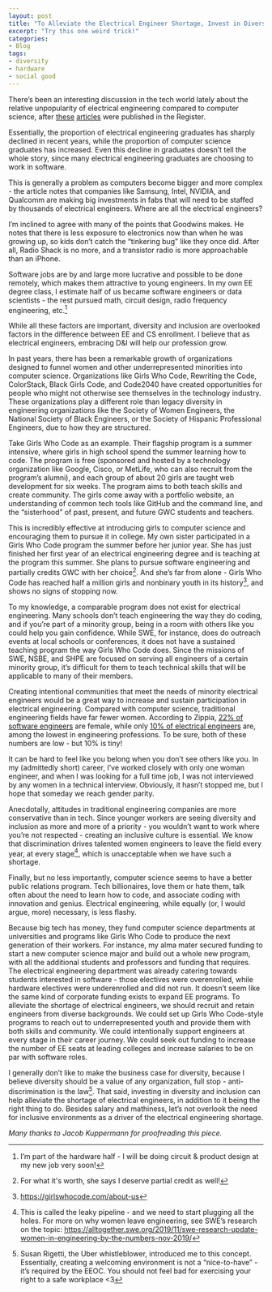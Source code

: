 ```yaml
---                                                                                                     
layout: post                                                                                             
title: "To Alleviate the Electrical Engineer Shortage, Invest in Diversity and Inclusion"                
excerpt: "Try this one weird trick!"
categories:                                             
- Blog                                                                                                  
tags:                                                                                         
- diversity       
- hardware                                           
- social good                         
--- 
```


There’s been an interesting discussion in the tech world lately about the relative unpopularity of electrical engineering compared to computer science, after [these](https://www.theregister.com/2022/07/18/electrical_engineers_extinction/) [articles](https://www.theregister.com/2022/07/08/semiconductor_engineer_shortage/) were published in the Register.

Essentially, the proportion of electrical engineering graduates has sharply declined in recent years, while the proportion of computer science graduates has increased. Even this decline in graduates doesn’t tell the whole story, since many electrical engineering graduates are choosing to work in software.

This is generally a problem as computers become bigger and more complex - the article notes that companies like Samsung, Intel, NVIDIA, and Qualcomm are making big investments in fabs that will need to be staffed by thousands of electrical engineers. Where are all the electrical engineers?

I’m inclined to agree with many of the points that Goodwins makes. He notes that there is less exposure to electronics now than when he was growing up, so kids don’t catch the “tinkering bug” like they once did. After all, Radio Shack is no more, and a transistor radio is more approachable than an iPhone.

Software jobs are by and large more lucrative and possible to be done remotely, which makes them attractive to young engineers. In my own EE degree class, I estimate half of us became software engineers or data scientists - the rest pursued math, circuit design, radio frequency engineering, etc.[^1]

While all these factors are important, diversity and inclusion are overlooked factors in the difference between EE and CS enrollment. I believe that as electrical engineers, embracing D&I will help our profession grow.

In past years, there has been a remarkable growth of organizations designed to funnel women and other underrepresented minorities into computer science. Organizations like Girls Who Code, Rewriting the Code, ColorStack, Black Girls Code, and Code2040 have created opportunities for people who might not otherwise see themselves in the technology industry. These organizations play a different role than legacy diversity in engineering organizations like the Society of Women Engineers, the National Society of Black Engineers, or the Society of Hispanic Professional Engineers, due to how they are structured.

Take Girls Who Code as an example. Their flagship program is a summer intensive, where girls in high school spend the summer learning how to code. The program is free (sponsored and hosted by a technology organization like Google, Cisco, or MetLife, who can also recruit from the program’s alumni), and each group of about 20 girls are taught web development for six weeks. The program aims to both teach skills and create community. The girls come away with a portfolio website, an understanding of common tech tools like GitHub and the command line, and the “sisterhood” of past, present, and future GWC students and teachers. 

This is incredibly effective at introducing girls to computer science and encouraging them to pursue it in college. My own sister participated in a Girls Who Code program the summer before her junior year. She has just finished her first year of an electrical engineering degree and is teaching at the program this summer. She plans to pursue software engineering and partially credits GWC with her choice[^2]. And she’s far from alone - Girls Who Code has reached half a million girls and nonbinary youth in its history[^3], and shows no signs of stopping now.

To my knowledge, a comparable program does not exist for electrical engineering. Many schools don’t teach engineering the way they do coding, and if you’re part of a minority group, being in a room with others like you could help you gain confidence. While SWE, for instance, does do outreach events at local schools or conferences, it does not have a sustained teaching program the way Girls Who Code does. Since the missions of SWE, NSBE, and SHPE are focused on serving all engineers of a certain minority group, it’s difficult for them to teach technical skills that will be applicable to many of their members.

Creating intentional communities that meet the needs of minority electrical engineers would be a great way to increase and sustain participation in electrical engineering. Compared with computer science, traditional engineering fields have far fewer women. According to Zippia, [22% of software engineers](https://www.zippia.com/software-engineer-jobs/demographics/) are female, while only [10% of electrical engineers](https://www.zippia.com/electrical-engineer-jobs/demographics/) are, among the lowest in engineering professions. To be sure, both of these numbers are low - but 10% is tiny!

It can be hard to feel like you belong when you don’t see others like you. In my (admittedly short) career, I’ve worked closely with only one woman engineer, and when I was looking for a full time job, I was not interviewed by any women in a technical interview. Obviously, it hasn’t stopped me, but I hope that someday we reach gender parity.

Anecdotally, attitudes in traditional engineering companies are more conservative than in tech. Since younger workers are seeing diversity and inclusion as more and more of a priority - you wouldn’t want to work where you’re not respected - creating an inclusive culture is essential. We know that discrimination drives talented women engineers to leave the field every year, at every stage[^4], which is unacceptable when we have such a shortage.

Finally, but no less importantly, computer science seems to have a better public relations program. Tech billionaires, love them or hate them, talk often about the need to learn how to code, and associate coding with innovation and genius. Electrical engineering, while equally (or, I would argue, more) necessary, is less flashy.

Because big tech has money, they fund computer science departments at universities and programs like Girls Who Code to produce the next generation of their workers. For instance, my alma mater secured funding to start a new computer science major and build out a whole new program, with all the additional students and professors and funding that requires. The electrical engineering department was already catering towards students interested in software - those electives were overenrolled, while hardware electives were underenrolled and did not run. It doesn’t seem like the same kind of corporate funding exists to expand EE programs.
To alleviate the shortage of electrical engineers, we should recruit and retain engineers from diverse backgrounds. We could set up Girls Who Code-style programs to reach out to underrepresented youth and provide them with both skills and community. We could intentionally support engineers at every stage in their career journey. We could seek out funding to increase the number of EE seats at leading colleges and increase salaries to be on par with software roles.

I generally don’t like to make the business case for diversity, because I believe diversity should be a value of any organization, full stop - anti-discrimination is the law[^5]. That said, investing in diversity and inclusion can help alleviate the shortage of electrical engineers, in addition to it being the right thing to do. Besides salary and mathiness, let’s not overlook the need for inclusive environments as a driver of the electrical engineering shortage.

*Many thanks to Jacob Kuppermann for proofreading this piece.*   

[^1]: I’m part of the hardware half - I will be doing circuit & product design at my new job very soon!
[^2]: For what it's worth, she says I deserve partial credit as well!
[^3]: https://girlswhocode.com/about-us
[^4]: This is called the leaky pipeline - and we need to start plugging all the holes. For more on why women leave engineering, see SWE’s research on the topic: https://alltogether.swe.org/2019/11/swe-research-update-women-in-engineering-by-the-numbers-nov-2019/ 
[^5]: Susan Rigetti, the Uber whistleblower, introduced me to this concept. Essentially, creating a welcoming environment is not a “nice-to-have” - it’s required by the EEOC. You should not feel bad for exercising your right to a safe workplace <3
